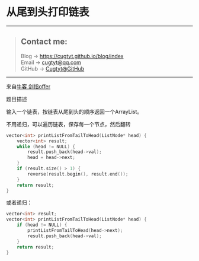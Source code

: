 # 从尾到头打印链表

---
> ## Contact me:
> Blog -> <https://cugtyt.github.io/blog/index>  
> Email -> <cugtyt@qq.com>  
> GitHub -> [Cugtyt@GitHub](https://github.com/Cugtyt)

---

来自[牛客 剑指offer](https://www.nowcoder.com/)

题目描述

输入一个链表，按链表从尾到头的顺序返回一个ArrayList。

不用递归，可以遍历链表，保存每一个节点，然后翻转

``` c++
vector<int> printListFromTailToHead(ListNode* head) {
    vector<int> result;
    while (head != NULL) {
        result.push_back(head->val);
        head = head->next;
    }
    if (result.size() > 1) {
        reverse(result.begin(), result.end());
    }
    return result;
}
```

或者递归：

``` c++
vector<int> result;
vector<int> printListFromTailToHead(ListNode* head) {
    if (head != NULL) {
        printListFromTailToHead(head->next);
        result.push_back(head->val);
    }
    return result;
}
```